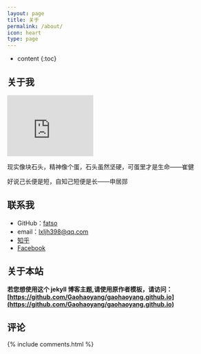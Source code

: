 ```yaml
---
layout: page
title: 关于
permalink: /about/
icon: heart
type: page
---
```


* content
{:toc}

## 关于我

<iframe src="https://githubbadge.appspot.com/lxljh398?s=1" style="border: 0;height: 142px;width: 200px;overflow: hidden;" frameBorder="0"></iframe>

现实像块石头，精神像个蛋，石头虽然坚硬，可蛋里才是生命——崔健

好说己长便是短，自知己短便是长——申居郧



## 联系我

* GitHub：[fatso](https://github.com/lxljh398)
* email：lxljh398@qq.com
* [知乎](https://www.zhihu.com/people/lxljh398)
* [Facebook](https://www.facebook.com/gaohaoyang.water)

## 关于本站

**若您想使用这个 jekyll 博客主题,请使用原作者模板，请访问：[https://github.com/Gaohaoyang/gaohaoyang.github.io](https://github.com/Gaohaoyang/gaohaoyang.github.io)**


## 评论

{% include comments.html %}
